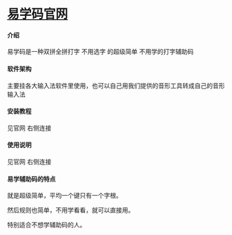 # [易学码官网]( https://hanxinma.gitlab.io/js/yixue)



#### 介绍
易学码是一种双拼全拼打字 不用选字 的超级简单 不用学的打字辅助码

#### 软件架构
主要挂各大输入法软件里使用，也可以自己用我们提供的音形工具转成自己的音形输入法


#### 安装教程

见官网 右侧连接

#### 使用说明

见官网 右侧连接

#### 易学辅助码的特点

就是超级简单，平均一个键只有一个字根。

然后规则也简单，不用学看看，就可以直接用。

特别适合不想学辅助码的人。

